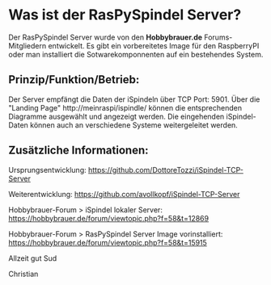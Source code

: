 # Was ist der RasPySpindel Server?

Der RasPySpindel Server wurde von den **Hobbybrauer.de** Forums-Mitgliedern entwickelt.
Es gibt ein vorbereitetes Image für den RaspberryPI oder man installiert die Sotwarekomponnenten auf ein bestehendes System.

## Prinzip/Funktion/Betrieb:

Der Server empfängt die Daten der iSpindeln über TCP Port: 5901.
Über die "Landing Page" http://meinraspi/ispindle/ können die entsprechenden Diagramme ausgewählt und angezeigt werden.
Die eingehenden iSpindel-Daten können auch an verschiedene Systeme weitergeleitet werden.


## Zusätzliche Informationen:

Ursprungsentwicklung:
https://github.com/DottoreTozzi/iSpindel-TCP-Server

Weiterentwicklung:
https://github.com/avollkopf/iSpindel-TCP-Server

Hobbybrauer-Forum > iSpindel lokaler Server:
https://hobbybrauer.de/forum/viewtopic.php?f=58&t=12869

Hobbybrauer-Forum > RasPySpindel Server Image vorinstalliert:
https://hobbybrauer.de/forum/viewtopic.php?f=58&t=15915


Allzeit gut Sud

Christian

